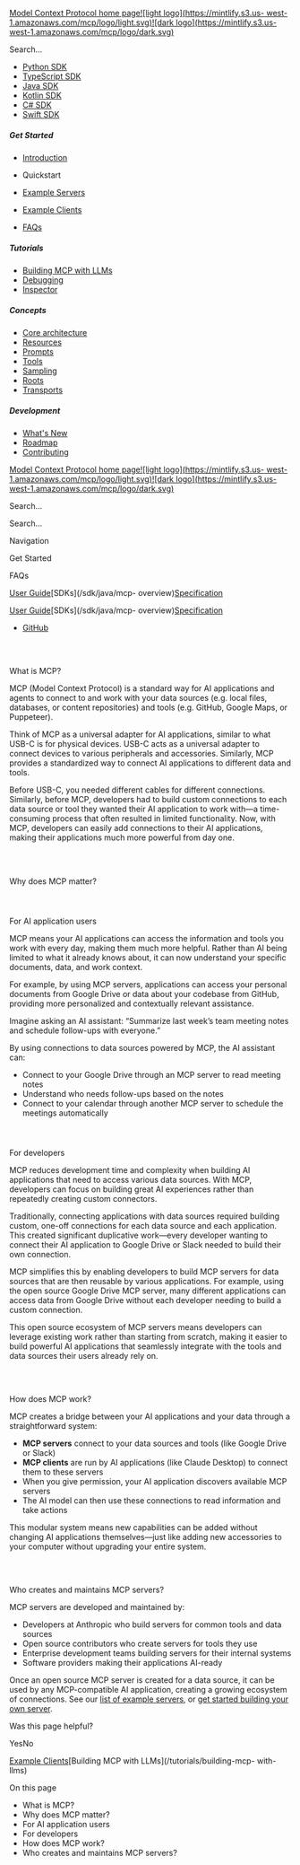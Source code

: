 [Model Context Protocol home page![light logo](https://mintlify.s3.us-
west-1.amazonaws.com/mcp/logo/light.svg)![dark logo](https://mintlify.s3.us-
west-1.amazonaws.com/mcp/logo/dark.svg)](/)

Search...

* [Python SDK](https://github.com/modelcontextprotocol/python-sdk)
* [TypeScript SDK](https://github.com/modelcontextprotocol/typescript-sdk)
* [Java SDK](https://github.com/modelcontextprotocol/java-sdk)
* [Kotlin SDK](https://github.com/modelcontextprotocol/kotlin-sdk)
* [C# SDK](https://github.com/modelcontextprotocol/csharp-sdk)
* [Swift SDK](https://github.com/modelcontextprotocol/swift-sdk)

##### Get Started

  * [Introduction](/introduction)
  * Quickstart

  * [Example Servers](/examples)
  * [Example Clients](/clients)
  * [FAQs](/faqs)

##### Tutorials

  * [Building MCP with LLMs](/tutorials/building-mcp-with-llms)
  * [Debugging](/docs/tools/debugging)
  * [Inspector](/docs/tools/inspector)

##### Concepts

  * [Core architecture](/docs/concepts/architecture)
  * [Resources](/docs/concepts/resources)
  * [Prompts](/docs/concepts/prompts)
  * [Tools](/docs/concepts/tools)
  * [Sampling](/docs/concepts/sampling)
  * [Roots](/docs/concepts/roots)
  * [Transports](/docs/concepts/transports)

##### Development

  * [What's New](/development/updates)
  * [Roadmap](/development/roadmap)
  * [Contributing](/development/contributing)

[Model Context Protocol home page![light logo](https://mintlify.s3.us-
west-1.amazonaws.com/mcp/logo/light.svg)![dark logo](https://mintlify.s3.us-
west-1.amazonaws.com/mcp/logo/dark.svg)](/)

Search...

Search...

Navigation

Get Started

FAQs

[User Guide](/introduction)[SDKs](/sdk/java/mcp-
overview)[Specification](/specification/2025-03-26)

[User Guide](/introduction)[SDKs](/sdk/java/mcp-
overview)[Specification](/specification/2025-03-26)

* [GitHub](https://github.com/modelcontextprotocol)

##

​

What is MCP?

MCP (Model Context Protocol) is a standard way for AI applications and agents
to connect to and work with your data sources (e.g. local files, databases, or
content repositories) and tools (e.g. GitHub, Google Maps, or Puppeteer).

Think of MCP as a universal adapter for AI applications, similar to what USB-C
is for physical devices. USB-C acts as a universal adapter to connect devices
to various peripherals and accessories. Similarly, MCP provides a standardized
way to connect AI applications to different data and tools.

Before USB-C, you needed different cables for different connections.
Similarly, before MCP, developers had to build custom connections to each data
source or tool they wanted their AI application to work with—a time-consuming
process that often resulted in limited functionality. Now, with MCP,
developers can easily add connections to their AI applications, making their
applications much more powerful from day one.

##

​

Why does MCP matter?

###

​

For AI application users

MCP means your AI applications can access the information and tools you work
with every day, making them much more helpful. Rather than AI being limited to
what it already knows about, it can now understand your specific documents,
data, and work context.

For example, by using MCP servers, applications can access your personal
documents from Google Drive or data about your codebase from GitHub, providing
more personalized and contextually relevant assistance.

Imagine asking an AI assistant: “Summarize last week’s team meeting notes and
schedule follow-ups with everyone.”

By using connections to data sources powered by MCP, the AI assistant can:

  * Connect to your Google Drive through an MCP server to read meeting notes
  * Understand who needs follow-ups based on the notes
  * Connect to your calendar through another MCP server to schedule the meetings automatically

###

​

For developers

MCP reduces development time and complexity when building AI applications that
need to access various data sources. With MCP, developers can focus on
building great AI experiences rather than repeatedly creating custom
connectors.

Traditionally, connecting applications with data sources required building
custom, one-off connections for each data source and each application. This
created significant duplicative work—every developer wanting to connect their
AI application to Google Drive or Slack needed to build their own connection.

MCP simplifies this by enabling developers to build MCP servers for data
sources that are then reusable by various applications. For example, using the
open source Google Drive MCP server, many different applications can access
data from Google Drive without each developer needing to build a custom
connection.

This open source ecosystem of MCP servers means developers can leverage
existing work rather than starting from scratch, making it easier to build
powerful AI applications that seamlessly integrate with the tools and data
sources their users already rely on.

##

​

How does MCP work?

MCP creates a bridge between your AI applications and your data through a
straightforward system:

  * **MCP servers** connect to your data sources and tools (like Google Drive or Slack)
  * **MCP clients** are run by AI applications (like Claude Desktop) to connect them to these servers
  * When you give permission, your AI application discovers available MCP servers
  * The AI model can then use these connections to read information and take actions

This modular system means new capabilities can be added without changing AI
applications themselves—just like adding new accessories to your computer
without upgrading your entire system.

##

​

Who creates and maintains MCP servers?

MCP servers are developed and maintained by:

  * Developers at Anthropic who build servers for common tools and data sources
  * Open source contributors who create servers for tools they use
  * Enterprise development teams building servers for their internal systems
  * Software providers making their applications AI-ready

Once an open source MCP server is created for a data source, it can be used by
any MCP-compatible AI application, creating a growing ecosystem of
connections. See our [list of example
servers](https://modelcontextprotocol.io/examples), or [get started building
your own server](https://modelcontextprotocol.io/quickstart/server).

Was this page helpful?

YesNo

[Example Clients](/clients)[Building MCP with LLMs](/tutorials/building-mcp-
with-llms)

On this page

  * What is MCP?
  * Why does MCP matter?
  * For AI application users
  * For developers
  * How does MCP work?
  * Who creates and maintains MCP servers?

